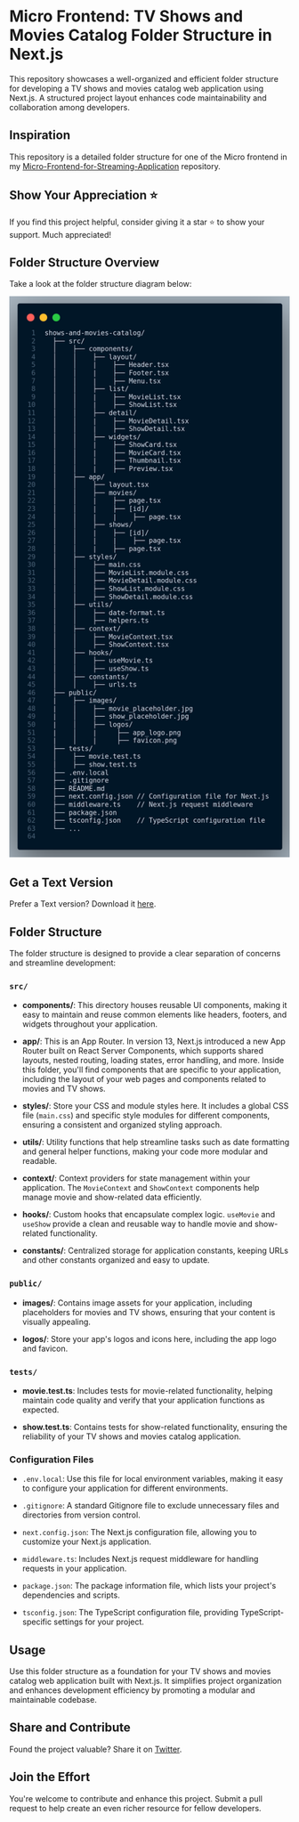 # Micro Frontend: TV Shows and Movies Catalog Folder Structure in Next.js

This repository showcases a well-organized and efficient folder structure for developing a TV shows and movies catalog web application using Next.js. A structured project layout enhances code maintainability and collaboration among developers.

## Inspiration

This repository is a detailed folder structure for one of the Micro frontend in my [Micro-Frontend-for-Streaming-Application](https://github.com/navanathjadhav/Micro-Frontend-for-Streaming-Application) repository.

## Show Your Appreciation ⭐

If you find this project helpful, consider giving it a star ⭐ to show your support. Much appreciated!

## Folder Structure Overview

Take a look at the folder structure diagram below:

![Folder Structure Diagram](./Next.js_Movies_TVshows_Catalog_Folder_Structure.png)

## Get a Text Version

Prefer a Text version? Download it [here](./Next.js_Movies_TVshows_Catalog_Folder_Structure.txt).

## Folder Structure

The folder structure is designed to provide a clear separation of concerns and streamline development:

### `src/`

- **components/**: This directory houses reusable UI components, making it easy to maintain and reuse common elements like headers, footers, and widgets throughout your application.

- **app/**: This is an App Router. In version 13, Next.js introduced a new App Router built on React Server Components, which supports shared layouts, nested routing, loading states, error handling, and more. Inside this folder, you'll find components that are specific to your application, including the layout of your web pages and components related to movies and TV shows.

- **styles/**: Store your CSS and module styles here. It includes a global CSS file (`main.css`) and specific style modules for different components, ensuring a consistent and organized styling approach.

- **utils/**: Utility functions that help streamline tasks such as date formatting and general helper functions, making your code more modular and readable.

- **context/**: Context providers for state management within your application. The `MovieContext` and `ShowContext` components help manage movie and show-related data efficiently.

- **hooks/**: Custom hooks that encapsulate complex logic. `useMovie` and `useShow` provide a clean and reusable way to handle movie and show-related functionality.

- **constants/**: Centralized storage for application constants, keeping URLs and other constants organized and easy to update.

### `public/`

- **images/**: Contains image assets for your application, including placeholders for movies and TV shows, ensuring that your content is visually appealing.

- **logos/**: Store your app's logos and icons here, including the app logo and favicon.

### `tests/`

- **movie.test.ts**: Includes tests for movie-related functionality, helping maintain code quality and verify that your application functions as expected.

- **show.test.ts**: Contains tests for show-related functionality, ensuring the reliability of your TV shows and movies catalog application.

### Configuration Files

- `.env.local`: Use this file for local environment variables, making it easy to configure your application for different environments.

- `.gitignore`: A standard Gitignore file to exclude unnecessary files and directories from version control.

- `next.config.json`: The Next.js configuration file, allowing you to customize your Next.js application.

- `middleware.ts`: Includes Next.js request middleware for handling requests in your application.

- `package.json`: The package information file, which lists your project's dependencies and scripts.

- `tsconfig.json`: The TypeScript configuration file, providing TypeScript-specific settings for your project.

## Usage

Use this folder structure as a foundation for your TV shows and movies catalog web application built with Next.js. It simplifies project organization and enhances development efficiency by promoting a modular and maintainable codebase.

## Share and Contribute

Found the project valuable? Share it on [Twitter](https://twitter.com/intent/tweet?url=https://github.com/navanathjadhav/next.js-movies-tvshows-catalog-folder-structure).

## Join the Effort

You're welcome to contribute and enhance this project. Submit a pull request to help create an even richer resource for fellow developers.
